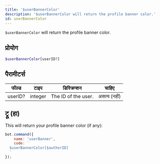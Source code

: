 ```yaml
---
title: '$userBannerColor'
description: '$userBannerColor will return the profile banner color.'
id: userBannerColor
---
```


`$userBannerColor` will return the profile banner color.

## प्रोयोग

```php
$userBannerColor[userID?]
```

## पैरामीटर्स

| फील्ड   | टाइप    | डिस्क्रिप्शन        |    चाहिए     |
| ------- | ------- | ------------------- |:------------:|
| userID? | integer | The ID of the user. | असत्य (नहीं) |

## ट्रू (हा)

This will return your profile banner color (if any):

```javascript
bot.command({
    name: 'userBanner',
    code: `
  $userBannerColor[$authorID]
  `
});
```
